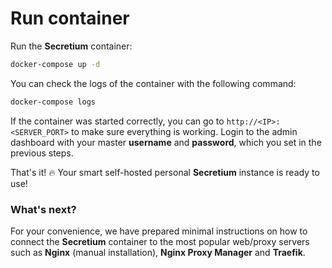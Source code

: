 # Run container

Run the **Secretium** container:

``` bash
docker-compose up -d
```

You can check the logs of the container with the following command:

``` bash
docker-compose logs
```

If the container was started correctly, you can go to `http://<IP>:<SERVER_PORT>` to make sure everything is working. Login to the admin dashboard with your master **username** and **password**, which you set in the previous steps.

That's it! :fire: Your smart self-hosted personal **Secretium** instance is ready to use!

### What's next?

For your convenience, we have prepared minimal instructions on how to connect the **Secretium** container to the most popular web/proxy servers such as **Nginx** (manual installation), **Nginx Proxy Manager** and **Traefik**.

<!--@include: ../parts/links.md-->